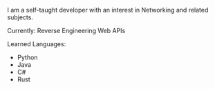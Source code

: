 I am a self-taught developer with an interest in Networking and related subjects.

Currently: Reverse Engineering Web APIs

Learned Languages:
+ Python
+ Java
+ C#
+ Rust

